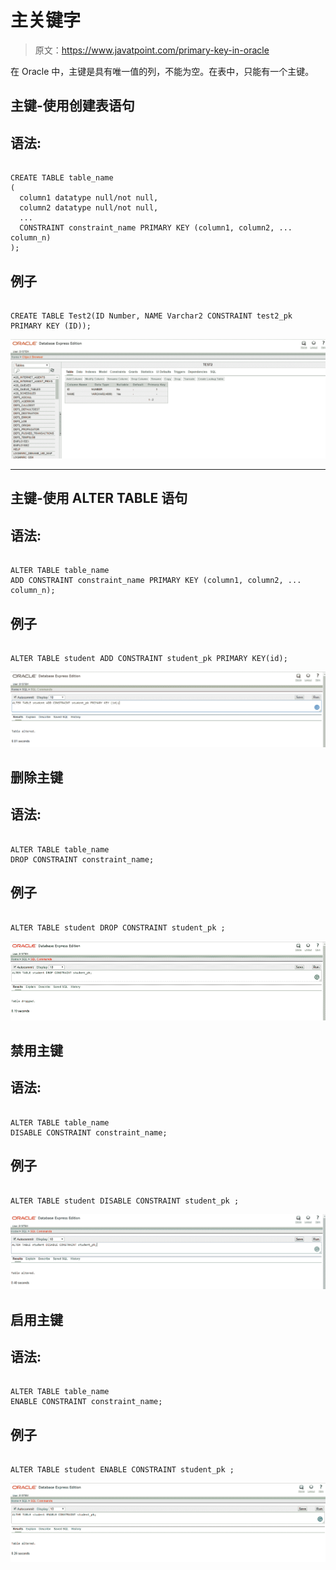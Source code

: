 # 主关键字

> 原文：<https://www.javatpoint.com/primary-key-in-oracle>

在 Oracle 中，主键是具有唯一值的列，不能为空。在表中，只能有一个主键。

## 主键-使用创建表语句

## 语法:

```

CREATE TABLE table_name
(
  column1 datatype null/not null,
  column2 datatype null/not null,
  ...
  CONSTRAINT constraint_name PRIMARY KEY (column1, column2, ... column_n)
);

```

## 例子

```

CREATE TABLE Test2(ID Number, NAME Varchar2 CONSTRAINT test2_pk PRIMARY KEY (ID));

```

![Primary Key in Oracle](img/a67a485f24272365150e01a6d2eb5ca1.png)

* * *

## 主键-使用 ALTER TABLE 语句

## 语法:

```

ALTER TABLE table_name
ADD CONSTRAINT constraint_name PRIMARY KEY (column1, column2, ... column_n);

```

## 例子

```

ALTER TABLE student ADD CONSTRAINT student_pk PRIMARY KEY(id);

```

![Primary Key in Oracle Using Alter Table](img/54401e67d8bf2a0b062a13111bfd1b4d.png)

## 删除主键

## 语法:

```

ALTER TABLE table_name
DROP CONSTRAINT constraint_name;

```

## 例子

```

ALTER TABLE student DROP CONSTRAINT student_pk ;

```

![Primary Key in Oracle Drop Primary Key](img/02cea29272a20e61f399f752fcc1a2eb.png)

## 禁用主键

## 语法:

```

ALTER TABLE table_name
DISABLE CONSTRAINT constraint_name;

```

## 例子

```

ALTER TABLE student DISABLE CONSTRAINT student_pk ;

```

![Primary Key in Oracle Disable Primary Key](img/4a98b76265c77101712935e8b038ba5f.png)

## 启用主键

## 语法:

```

ALTER TABLE table_name
ENABLE CONSTRAINT constraint_name;

```

## 例子

```

ALTER TABLE student ENABLE CONSTRAINT student_pk ;

```

![Primary Key in Oracle Enable Primary Key](img/c44a705de6290a4511d295fa0bcfe221.png)
